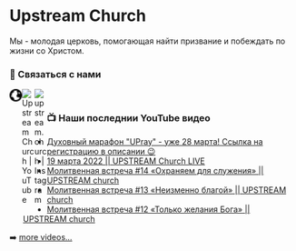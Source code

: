 # Upstream Church

Мы - молодая церковь, помогающая найти призвание и побеждать по жизни со Христом.

### 👥 Связаться с нами

[<img align="left" alt="upstream.life" width="22px" src="https://raw.githubusercontent.com/iconic/open-iconic/master/svg/globe.svg" />][website]
[<img align="left" alt="UpstreamChurch | YouTube" width="22px" src="https://cdn.jsdelivr.net/npm/simple-icons@v3/icons/youtube.svg" />][youtube]
[<img align="left" alt="upstream.church | Instagram" width="22px" src="https://cdn.jsdelivr.net/npm/simple-icons@v3/icons/instagram.svg" />][instagram]

<br />

### 📺 Наши последнии YouTube видео
<!-- YOUTUBE:START -->
- [Духовный марафон &quot;UPray&quot; - уже 28 марта! Ссылка на регистрацию в описании 😉](https://www.youtube.com/watch?v=ZChNvzc2Iv4)
- [19 марта 2022 || UPSTREAM Church LIVE](https://www.youtube.com/watch?v=QIEt7seh8bQ)
- [Молитвенная встреча #14 «Охраняем для служения» || UPSTREAM church](https://www.youtube.com/watch?v=qslAVGzl_z8)
- [Молитвенная встреча #13 «Неизменно благой» || UPSTREAM church](https://www.youtube.com/watch?v=HMXIUaUxbEU)
- [Молитвенная встреча #12 «Только желания Бога» || UPSTREAM church](https://www.youtube.com/watch?v=5eHM2E5m2D8)
<!-- YOUTUBE:END -->

➡️ [more videos...](https://youtube.com/UpstreamChurch)

[website]: https://upstream.life/
[youtube]: https://youtube.com/UpstreamChurch
[instagram]: https://www.instagram.com/upstream.church
